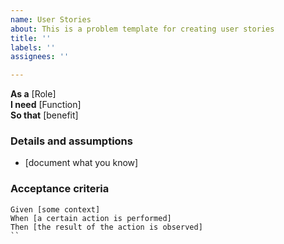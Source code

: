 ```yaml
---
name: User Stories
about: This is a problem template for creating user stories
title: ''
labels: ''
assignees: ''

---
```


**As a** [Role]  
 **I need** [Function]  
 **So that** [benefit]  
   
 ### Details and assumptions
 * [document what you know]
   
 ### Acceptance criteria  
   
 ```gherkin
 Given [some context]
 When [a certain action is performed]
 Then [the result of the action is observed]
``
